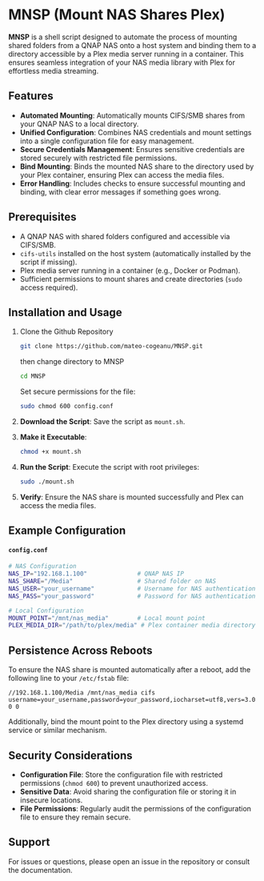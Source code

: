 # MNSP (Mount NAS Shares Plex)

**MNSP** is a shell script designed to automate the process of mounting shared folders from a QNAP NAS onto a host system and binding them to a directory accessible by a Plex media server running in a container. This ensures seamless integration of your NAS media library with Plex for effortless media streaming.

## Features

- **Automated Mounting**: Automatically mounts CIFS/SMB shares from your QNAP NAS to a local directory.
- **Unified Configuration**: Combines NAS credentials and mount settings into a single configuration file for easy management.
- **Secure Credentials Management**: Ensures sensitive credentials are stored securely with restricted file permissions.
- **Bind Mounting**: Binds the mounted NAS share to the directory used by your Plex container, ensuring Plex can access the media files.
- **Error Handling**: Includes checks to ensure successful mounting and binding, with clear error messages if something goes wrong.

## Prerequisites

- A QNAP NAS with shared folders configured and accessible via CIFS/SMB.
- `cifs-utils` installed on the host system (automatically installed by the script if missing).
- Plex media server running in a container (e.g., Docker or Podman).
- Sufficient permissions to mount shares and create directories (`sudo` access required).

## Installation and Usage
1. Clone the Github Repository
   ```bash
   git clone https://github.com/mateo-cogeanu/MNSP.git
   ```
   then change directory to MNSP
   ```bash
   cd MNSP
   ```

   Set secure permissions for the file:
   ```bash
   sudo chmod 600 config.conf
   ```

3. **Download the Script**:
   Save the script as `mount.sh`.

4. **Make it Executable**:
   ```bash
   chmod +x mount.sh
   ```

5. **Run the Script**:
   Execute the script with root privileges:
   ```bash
   sudo ./mount.sh
   ```

6. **Verify**:
   Ensure the NAS share is mounted successfully and Plex can access the media files.

## Example Configuration

#### `config.conf`
```bash
# NAS Configuration
NAS_IP="192.168.1.100"              # QNAP NAS IP
NAS_SHARE="/Media"                  # Shared folder on NAS
NAS_USER="your_username"            # Username for NAS authentication
NAS_PASS="your_password"            # Password for NAS authentication

# Local Configuration
MOUNT_POINT="/mnt/nas_media"        # Local mount point
PLEX_MEDIA_DIR="/path/to/plex/media" # Plex container media directory
```

## Persistence Across Reboots

To ensure the NAS share is mounted automatically after a reboot, add the following line to your `/etc/fstab` file:

```plaintext
//192.168.1.100/Media /mnt/nas_media cifs username=your_username,password=your_password,iocharset=utf8,vers=3.0 0 0
```

Additionally, bind the mount point to the Plex directory using a systemd service or similar mechanism.

## Security Considerations

- **Configuration File**: Store the configuration file with restricted permissions (`chmod 600`) to prevent unauthorized access.
- **Sensitive Data**: Avoid sharing the configuration file or storing it in insecure locations.
- **File Permissions**: Regularly audit the permissions of the configuration file to ensure they remain secure.

## Support

For issues or questions, please open an issue in the repository or consult the documentation.
